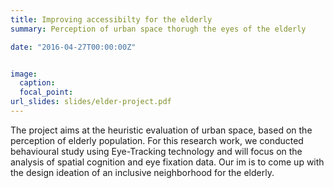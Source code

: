 ```yaml
---
title: Improving accessibilty for the elderly
summary: Perception of urban space thorugh the eyes of the elderly

date: "2016-04-27T00:00:00Z"


image:
  caption: 
  focal_point: 
url_slides: slides/elder-project.pdf
---
```


The project aims at the heuristic evaluation of urban space, based on the perception of elderly population. For this research work, we conducted behavioural study using Eye-Tracking technology and will focus on the analysis of spatial cognition and eye fixation data. Our im is to come up with the design ideation of an inclusive neighborhood for the elderly.

